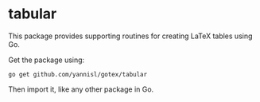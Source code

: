 # tabular

This package provides supporting routines for creating LaTeX tables using Go.

Get the package using:

```
go get github.com/yannisl/gotex/tabular
```

Then import it, like any other package in Go.
